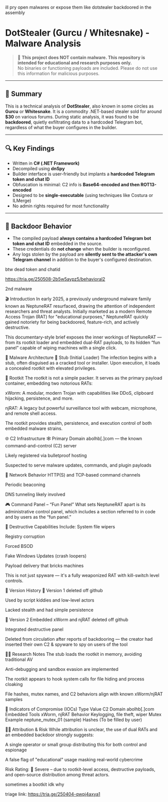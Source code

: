 ill pry open malwares or expose them like dotstealer backdoored in the assembly


# DotStealer (Gurcu / Whitesnake) - Malware Analysis

> 🛑 **This project does NOT contain malware. This repository is intended for educational and research purposes only.**  
> No binaries or functioning payloads are included. Please do not use this information for malicious purposes.

---

## 🧾 Summary

This is a technical analysis of **DotStealer**, also known in some circles as **Gurcu** or **Whitesnake**. It is a commodity .NET-based stealer sold for around **$30** on various forums. During static analysis, it was found to be **backdoored**, quietly exfiltrating data to a hardcoded Telegram bot, regardless of what the buyer configures in the builder.

---

## 🔍 Key Findings

- Written in **C# (.NET Framework)**
- Decompiled using **dnSpy**
- Builder interface is user-friendly but implants a **hardcoded Telegram token and chat ID**
- Obfuscation is minimal: C2 info is **Base64-encoded and then ROT13-encoded**
- Designed to be **single-executable** (using techniques like Costura or ILMerge)
- No admin rights required for most functionality

---

## 🔐 Backdoor Behavior

- The compiled payload **always contains a hardcoded Telegram bot token and chat ID** embedded in the source.
- These credentials do **not change** when the builder is reconfigured.
- Any logs stolen by the payload are **silently sent to the attacker's own Telegram channel** in addition to the buyer's configured destination.

btw dead token and chatid

https://tria.ge/250508-2b5w5aypz5/behavioral2


2nd malware

🎬 Introduction
In early 2025, a previously underground malware family known as NeptuneRAT resurfaced, drawing the attention of independent researchers and threat analysts. Initially marketed as a modern Remote Access Trojan (RAT) for "educational purposes," NeptuneRAT quickly gained notoriety for being backdoored, feature-rich, and actively destructive.

This documentary-style brief exposes the inner workings of NeptuneRAT — from its rootkit loader and embedded dual-RAT payloads, to its hidden “fun panel” capable of wiping machines with a single click.

🧬 Malware Architecture
📁 Stub (Initial Loader)
The infection begins with a stub, often disguised as a cracked tool or installer. Upon execution, it loads a concealed rootkit with elevated privileges.

🦠 Rootkit
The rootkit is not a simple packer. It serves as the primary payload container, embedding two notorious RATs:

xWorm: A modular, modern Trojan with capabilities like DDoS, clipboard hijacking, persistence, and more.

njRAT: A legacy but powerful surveillance tool with webcam, microphone, and remote shell access.

The rootkit provides stealth, persistence, and execution control of both embedded malware strains.

🌐 C2 Infrastructure
🕸 Primary Domain
abolhb[.]com — the known command-and-control (C2) server

Likely registered via bulletproof hosting

Suspected to serve malware updates, commands, and plugin payloads

📡 Network Behavior
HTTP(S) and TCP-based command channels

Periodic beaconing

DNS tunneling likely involved

🎮 Command Panel – “Fun Panel”
What sets NeptuneRAT apart is its administrative control panel, which includes a section referred to in code and by users as the “fun panel.”

🚨 Destructive Capabilities Include:
System file wipers

Registry corruption

Forced BSOD

Fake Windows Updates (crash loopers)

Payload delivery that bricks machines

This is not just spyware — it's a fully weaponized RAT with kill-switch level controls.

📜 Version History
🔹 Version 1
deleted off github

Used by script kiddies and low-level actors

Lacked stealth and had simple persistence

🔹 Version 2
Embedded xWorm and njRAT
deleted off github 

Integrated destructive panel

Deleted from circulation after reports of backdooring — the creator had inserted their own C2 & spyware to spy on users of the tool

🕵️‍♂️ Research Notes
The stub loads the rootkit in memory, avoiding traditional AV

Anti-debugging and sandbox evasion are implemented

The rootkit appears to hook system calls for file hiding and process cloaking

File hashes, mutex names, and C2 behaviors align with known xWorm/njRAT samples

🔐 Indicators of Compromise (IOCs)
Type	Value
C2 Domain	abolhb[.]com
Embedded Tools	xWorm, njRAT
Behavior	Keylogging, file theft, wiper
Mutex Example	neptune_mutex_01 (sample)
Hashes	(To be filled by user)

🧑‍💻 Attribution & Risk
While attribution is unclear, the use of dual RATs and an embedded backdoor strongly suggests:

A single operator or small group distributing this for both control and espionage

A false flag of "educational" usage masking real-world cybercrime

Risk Rating: 🔴 Severe – due to rootkit-level access, destructive payloads, and open-source distribution among threat actors.

sometimes a bootkit idk why

triage link: https://tria.ge/250404-qwpj4axya1
